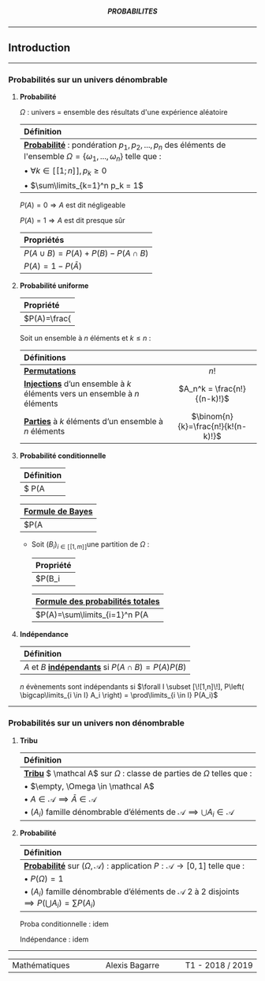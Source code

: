 <h5 style="text-align: center"> PROBABILITES </h5>

---

## **Introduction**

---

### Probabilités sur un univers dénombrable

1. **Probabilité**

   $\Omega​$ : univers = ensemble des résultats d'une expérience aléatoire

   | Définition                              |
   | :------------------------------------------|
   | <u>**Probabilité**</u> : pondération $p_1,p_2,...,p_n$ des éléments de l'ensemble $\Omega=\{\omega_1,...,\omega_n\}$ telle que : |
   | •  $\forall k \in [\![1;n]\!], p_k \geq 0$   |
   | •  $\sum\limits_{k=1}^n p_k = 1$             |

   $P(A)=0 \Rightarrow A$ est dit négligeable

   $P(A)=1\Rightarrow A$ est dit presque sûr

   | Propriétés                          |
   | :---------------------------------- |
   | $P(A \cup B)=P(A)+P(B)-P(A \cap B)$ |
   | $P(A)=1-P(\bar A)$                  |

2. **Probabilité uniforme**

   | Propriété                   |
   | :-------------------------- |
   | $P(A)=\frac{|A|}{|\Omega|}$ |

   Soit un ensemble à $n$ éléments et $k \leq n$ :

   | Définitions                                                  |                                    |
   | :----------------------------------------------------------- | :--------------------------------: |
   | <u>**Permutations**</u>                                      |                $n!$                |
   | <u>**Injections**</u> d’un ensemble à $k$ éléments vers un ensemble à $n$ éléments |    $A_n^k = \frac{n!}{(n-k)!}$     |
   | <u>**Parties**</u> à $k$ éléments d’un ensemble à $n$ éléments | $\binom{n}{k}=\frac{n!}{k!(n-k)!}$ |

3. **Probabilité conditionnelle**

   | Définition                                                   |
   | :----------------------------------------------------------- |
   | $ P(A|B)=\left\{\begin{array}{11} \frac{P(A \cap B)}{P(B)} \ si \ P(B) \neq 0 \\ 0 \ sinon \end{array} \right. $ |

   | **<u>Formule de Bayes</u>**      |
   | :------------------------------- |
   | $P(A|B)=\frac{P(A)}{P(B)}P(B|A)$ |

   - Soit $(B_i)_{i \in [\![1,m]\!]}​$ une partition de $\Omega​$ :

      | Propriété                                                    |
      | :----------------------------------------------------------- |
      | $P(B_i|A)=\frac{P(A|B_i)P(B_i)}{\sum \limits_{j=1}^m P(A|B_j)P(B_j)}$ |

      | <u>**Formule des probabilités totales**</u> |
      | :------------------------------------------ |
      | $P(A)=\sum\limits_{i=1}^n P(A|B_i)P(B_i)$   |

4. **Indépendance**

   | Définition                                                   |
   | :----------------------------------------------------------- |
   | $A$ et $B$ **<u>indépendants</u>** si $P(A \cap B) = P(A)P(B)$ |

   $n$ évènements sont indépendants si $\forall I \subset [\![1,n]\!], P\left( \bigcap\limits_{i \in I} A_i \right) = \prod\limits_{i \in I} P(A_i)$

---

### Probabilités sur un univers non dénombrable

1. **Tribu**

   | Définition                                                   |
   | :----------------------------------------------------------- |
   | <u>**Tribu**</u> $ \mathcal A$ sur $\Omega$ : classe de parties de $\Omega$ telles que : |
   | &bull;  $\empty, \Omega \in \mathcal A$                      |
   | &bull;  $A \in \mathcal A \implies \bar A \in \mathcal A$    |
   | &bull;  $(A_i)$ famille dénombrable d’éléments de $\mathcal A \implies \bigcup A_i \in \mathcal A$ |

2. **Probabilité**

   | Définition                                                   |
   | :----------------------------------------------------------- |
   | <u>**Probabilité**</u> sur $(\Omega, \mathcal A)$ : application $P : \mathcal A \rightarrow [0,1]$ telle que : |
   | &bull;  $P(\Omega)=1$                                        |
   | &bull;  $(A_i)$ famille dénombrable d’éléments de $\mathcal A$ 2 à 2 disjoints $\implies P(\bigcup A_i) = \sum P(A_i)$ |

   Proba conditionnelle : idem

   Indépendance : idem



---

<table width="90%">
<tr>
<td style="width: 30%; text-align: left; background:transparent; border:0;">Mathématiques</td>
<td style="width: 30%; text-align: center; background:transparent; border:0;">Alexis Bagarre</td>
<td style="width: 30%; text-align: right; background:transparent; border:0;">T1 - 2018 / 2019</td>
</tr>
</table>